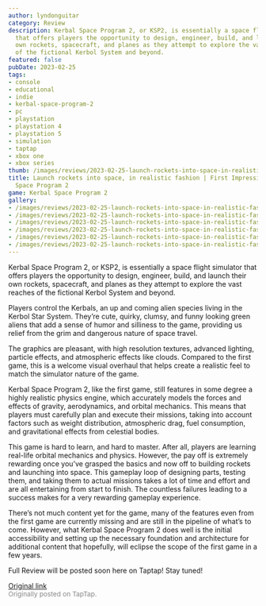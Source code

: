```yaml
---
author: lyndonguitar
category: Review
description: Kerbal Space Program 2, or KSP2, is essentially a space flight simulator
  that offers players the opportunity to design, engineer, build, and launch their
  own rockets, spacecraft, and planes as they attempt to explore the vast reaches
  of the fictional Kerbol System and beyond.
featured: false
pubDate: 2023-02-25
tags:
- console
- educational
- indie
- kerbal-space-program-2
- pc
- playstation
- playstation 4
- playstation 5
- simulation
- taptap
- xbox one
- xbox series
thumb: /images/reviews/2023-02-25-launch-rockets-into-space-in-realistic-fashion--first-impressions---kerbal-space-program--0.avif
title: Launch rockets into space, in realistic fashion | First Impressions - Kerbal
  Space Program 2
game: Kerbal Space Program 2
gallery:
- /images/reviews/2023-02-25-launch-rockets-into-space-in-realistic-fashion--first-impressions---kerbal-space-program--0.avif
- /images/reviews/2023-02-25-launch-rockets-into-space-in-realistic-fashion--first-impressions---kerbal-space-program--1.avif
- /images/reviews/2023-02-25-launch-rockets-into-space-in-realistic-fashion--first-impressions---kerbal-space-program--2.avif
- /images/reviews/2023-02-25-launch-rockets-into-space-in-realistic-fashion--first-impressions---kerbal-space-program--3.avif
- /images/reviews/2023-02-25-launch-rockets-into-space-in-realistic-fashion--first-impressions---kerbal-space-program--4.avif
- /images/reviews/2023-02-25-launch-rockets-into-space-in-realistic-fashion--first-impressions---kerbal-space-program--5.avif
---
```

Kerbal Space Program 2, or KSP2, is essentially a space flight simulator that offers players the opportunity to design, engineer, build, and launch their own rockets, spacecraft, and planes as they attempt to explore the vast reaches of the fictional Kerbol System and beyond.

Players control the Kerbals, an up and coming alien species living in the Kerbol Star System. They’re cute, quirky, clumsy, and funny looking green aliens that add a sense of humor and silliness to the game, providing us relief from the grim and dangerous nature of space travel.

The graphics are pleasant, with high resolution textures, advanced lighting, particle effects, and atmospheric effects like clouds. Compared to the first game, this is a welcome visual overhaul that helps create a realistic feel to match the simulator nature of the game.

Kerbal Space Program 2, like the first game, still features in some degree a highly realistic physics engine, which accurately models the forces and effects of gravity, aerodynamics, and orbital mechanics. This means that players must carefully plan and execute their missions, taking into account factors such as weight distribution, atmospheric drag, fuel consumption, and gravitational effects from celestial bodies.

This game is hard to learn, and hard to master. After all, players are learning real-life orbital mechanics and physics. However, the pay off is extremely rewarding once you’ve grasped the basics and now off to building rockets and launching into space. This gameplay loop of designing parts, testing them, and taking them to actual missions takes a lot of time and effort and are all entertaining from start to finish. The countless failures leading to a success makes for a very rewarding gameplay experience.

There’s not much content yet for the game, many of the features even from the first game are currently missing and are still in the pipeline of what’s to come. However, what Kerbal Space Program 2 does well is the initial accessibility and setting up the necessary foundation and architecture for additional content that hopefully, will eclipse the scope of the first game in a few years.

Full Review will be posted soon here on Taptap! Stay tuned!

[Original link](https://www.taptap.io/post/4635703)<br><span style="font-size: 0.95em; color: #888;">Originally posted on TapTap.</span>